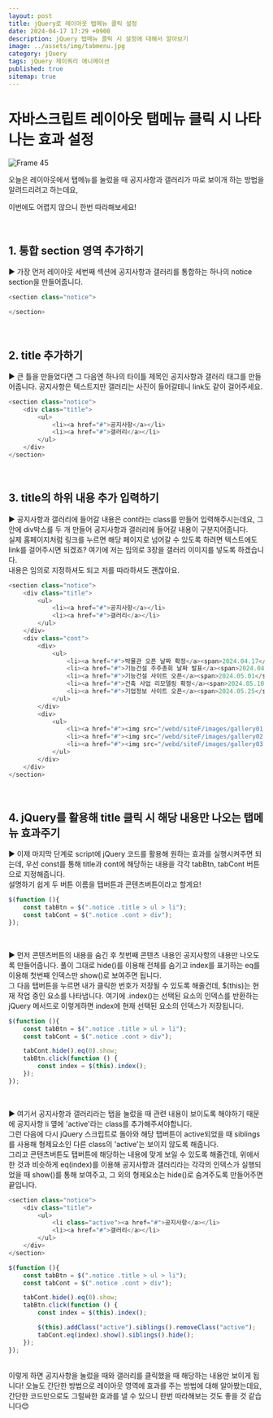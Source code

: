 ```yaml
---
layout: post
title: jQuery로 레이아웃 탭메뉴 클릭 설정
date: 2024-04-17 17:29 +0900
description: jQuery 탭메뉴 클릭 시 설정에 대해서 알아보기
image: ../assets/img/tabmenu.jpg
category: jQuery
tags: jQuery 제이쿼리 애니메이션
published: true
sitemap: true
---
```


# 자바스크립트 레이아웃 탭메뉴 클릭 시 나타나는 효과 설정

![Frame 45](https://github.com/HwangInJi/class2024/assets/163365140/3eec2bb3-e9fc-42ca-93d9-548eb13f38f3)

오늘은 레이아웃에서 탭메뉴를 눌렀을 때 공지사항과 갤러리가 따로 보이개 하는 방법을 알려드리려고 하는데요,<br>

이번에도 어렵지 않으니 한번 따라해보세요!

<br>

## 1. 통합 section 영역 추가하기
▶ 가장 먼저 레이아웃 세번째 섹션에 공지사항과 갤러리를 통합하는 하나의 notice section을 만들어줍니다.

````javascript
<section class="notice">

</section>
````

<br>

## 2. title 추가하기
▶ 큰 틀을 만들었다면 그 다음엔 하나의 타이틀 제목인 공지사항과 갤러리 태그를 만들어줍니다. 공지사항은 텍스트지만 갤러리는 사진이 들어갈테니 link도 같이 걸어주세요.


````javascript
<section class="notice">
    <div class="title">
        <ul>
            <li><a href="#">공지사항</a></li>
            <li><a href="#">갤러리</a></li>
        </ul>
    </div>
</section>
````

<br>

## 3. title의 하위 내용 추가 입력하기
▶ 공지사항과 갤러리에 들어갈 내용은 cont라는 class를 만들어 입력해주시는데요, 그 안에 div박스를 두 개 만들어 공지사항과 갤러리에 들어갈 내용이 구분지어줍니다.<br>
실제 홈페이지처럼 링크를 누르면 해당 페이지로 넘어갈 수 있도록 하려면 텍스트에도 link를 걸어주시면 되겠죠? 여기에 저는 임의로 3장을 갤러리 이미지를 넣도록 하겠습니다. 
<br>
내용은 임의로 지정하셔도 되고 저를 따라하셔도 괜찮아요.

````javascript
<section class="notice">
    <div class="title">
        <ul>
            <li><a href="#">공지사항</a></li>
            <li><a href="#">갤러리</a></li>
        </ul>
    </div>
    <div class="cont">
        <div>
            <ul>
                <li><a href="#">박물관 오픈 날짜 확정</a><span>2024.04.17</span></li>
                <li><a href="#">기능건설 주주총회 날짜 발표</a><span>2024.04.20</span></li>
                <li><a href="#">기능건설 사이트 오픈</a><span>2024.05.01</span></li>
                <li><a href="#">건축 사업 리모델링 확정</a><span>2024.05.10</span></li>
                <li><a href="#">기업정보 사이트 오픈</a><span>2024.05.25</span></li>
            </ul>
        </div>
        <div>
            <ul>
                <li><a href="#"><img src="/webd/siteF/images/gallery01.jpg" alt="갤러리 오픈"></a></li>
                <li><a href="#"><img src="/webd/siteF/images/gallery02.jpg" alt="갤러리 오픈"></a></li>
                <li><a href="#"><img src="/webd/siteF/images/gallery03.jpg" alt="갤러리 오픈"></a></li>
            </ul>
        </div>
    </div>
</section>
````

<br>

## 4. jQuery를 활용해 title 클릭 시 해당 내용만 나오는 탭메뉴 효과주기
▶ 이제 마지막 단계로 script에 jQuery 코드를 활용해 원하는 효과를 실행시켜주면 되는데, 우선 const를 통해 title과 cont에 해당하는 내용을 각각 tabBtn, tabCont 버튼으로 지정해줍니다.<br>
설명하기 쉽게 두 버튼 이름을 탭버튼과 콘텐츠버튼이라고 할게요!

````javascript
$(function (){
    const tabBtn = $(".notice .title > ul > li");
    const tabCont = $(".notice .cont > div");
});
````

<br>

▶ 먼저 콘텐츠버튼의 내용을 숨긴 후 첫번째 콘텐츠 내용인 공지사항의 내용만 나오도록 만들어줍니다. 풀이 그대로 hide()를 이용해 전체를 숨기고 index를 표기하는 eq를 이용해 첫번째 인덱스만 show()로 보여주면 됩니다.<br>
그 다음 탭버튼을 누르면 내가 클릭한 번호가 저장될 수 있도록 해줄건데, $(this)는 현재 작업 중인 요소를 나타냅니다. 여기에 .index()는 선택된 요소의 인덱스를 반환하는 jQuery 메서드로 이렇게하면 index에 현재 선택된 요소의 인덱스가 저장됩니다.

````javascript
$(function (){
    const tabBtn = $(".notice .title > ul > li");
    const tabCont = $(".notice .cont > div");

    tabCont.hide().eq(0).show;
    tabBtn.click(function () {
        const index = $(this).index();
    });
});
````

<br>

▶ 여기서 공지사항과 갤러리라는 탭을 눌렀을 때 관련 내용이 보이도록 해야하기 때문에 공지사항 li 옆에 'active'라는 class를 추가해주셔야합니다.<br>
그런 다음에 다시 jQuery 스크립트로 돌아와 해당 탭버튼이 active되었을 때 siblings를 사용해 형제요소인 다른 class의 'active'는 보이지 않도록 해줍니다.<br>
그리고 콘텐츠버튼도 탭버튼에 해당하는 내용에 맞게 보일 수 있도록 해줄건데, 위에서 한 것과 비슷하게 eq(index)를 이용해 공지사항과 갤러리라는 각각의 인덱스가 실행되었을 때 show()를 통해 보여주고, 그 외의 형제요소는 hide()로 숨겨주도록 만들어주면 끝입니다.

````javascript
<section class="notice">
    <div class="title">
        <ul>
            <li class="active"><a href="#">공지사항</a></li>
            <li><a href="#">갤러리</a></li>
        </ul>
    </div>
</section>
````

````javascript
$(function (){
    const tabBtn = $(".notice .title > ul > li");
    const tabCont = $(".notice .cont > div");

    tabCont.hide().eq(0).show;
    tabBtn.click(function () {
        const index = $(this).index();

        $(this).addClass("active").siblings().removeClass("active");
        tabCont.eq(index).show().siblings().hide();
    });
});
````

<br>
이렇게 하면 공지사항을 눌렀을 때와 갤러리를 클릭했을 때 해당하는 내용만 보이게 됩니다! 
오늘도 간단한 방법으로 레이아웃 영역에 효과를 주는 방법에 대해 알아봤는데요,<br>
간단한 코드만으로도 그럴싸한 효과를 낼 수 있으니 한번 따라해보는 것도 좋을 것 같습니다😊